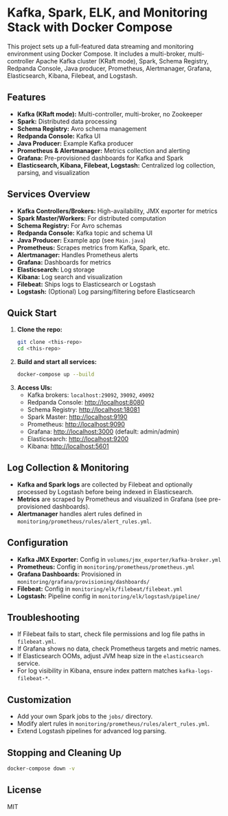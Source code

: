# Kafka, Spark, ELK, and Monitoring Stack with Docker Compose

This project sets up a full-featured data streaming and monitoring environment using Docker Compose. It includes a multi-broker, multi-controller Apache Kafka cluster (KRaft mode), Spark, Schema Registry, Redpanda Console, Java producer, Prometheus, Alertmanager, Grafana, Elasticsearch, Kibana, Filebeat, and Logstash.

## Features
- **Kafka (KRaft mode):** Multi-controller, multi-broker, no Zookeeper
- **Spark:** Distributed data processing
- **Schema Registry:** Avro schema management
- **Redpanda Console:** Kafka UI
- **Java Producer:** Example Kafka producer
- **Prometheus & Alertmanager:** Metrics collection and alerting
- **Grafana:** Pre-provisioned dashboards for Kafka and Spark
- **Elasticsearch, Kibana, Filebeat, Logstash:** Centralized log collection, parsing, and visualization

## Services Overview
- **Kafka Controllers/Brokers:** High-availability, JMX exporter for metrics
- **Spark Master/Workers:** For distributed computation
- **Schema Registry:** For Avro schemas
- **Redpanda Console:** Kafka topic and schema UI
- **Java Producer:** Example app (see `Main.java`)
- **Prometheus:** Scrapes metrics from Kafka, Spark, etc.
- **Alertmanager:** Handles Prometheus alerts
- **Grafana:** Dashboards for metrics
- **Elasticsearch:** Log storage
- **Kibana:** Log search and visualization
- **Filebeat:** Ships logs to Elasticsearch or Logstash
- **Logstash:** (Optional) Log parsing/filtering before Elasticsearch

## Quick Start
1. **Clone the repo:**
   ```sh
   git clone <this-repo>
   cd <this-repo>
   ```
2. **Build and start all services:**
   ```sh
   docker-compose up --build
   ```
3. **Access UIs:**
   - Kafka brokers: `localhost:29092`, `39092`, `49092`
   - Redpanda Console: [http://localhost:8080](http://localhost:8080)
   - Schema Registry: [http://localhost:18081](http://localhost:18081)
   - Spark Master: [http://localhost:9190](http://localhost:9190)
   - Prometheus: [http://localhost:9090](http://localhost:9090)
   - Grafana: [http://localhost:3000](http://localhost:3000) (default: admin/admin)
   - Elasticsearch: [http://localhost:9200](http://localhost:9200)
   - Kibana: [http://localhost:5601](http://localhost:5601)

## Log Collection & Monitoring
- **Kafka and Spark logs** are collected by Filebeat and optionally processed by Logstash before being indexed in Elasticsearch.
- **Metrics** are scraped by Prometheus and visualized in Grafana (see pre-provisioned dashboards).
- **Alertmanager** handles alert rules defined in `monitoring/prometheus/rules/alert_rules.yml`.

## Configuration
- **Kafka JMX Exporter:** Config in `volumes/jmx_exporter/kafka-broker.yml`
- **Prometheus:** Config in `monitoring/prometheus/prometheus.yml`
- **Grafana Dashboards:** Provisioned in `monitoring/grafana/provisioning/dashboards/`
- **Filebeat:** Config in `monitoring/elk/filebeat/filebeat.yml`
- **Logstash:** Pipeline config in `monitoring/elk/logstash/pipeline/`

## Troubleshooting
- If Filebeat fails to start, check file permissions and log file paths in `filebeat.yml`.
- If Grafana shows no data, check Prometheus targets and metric names.
- If Elasticsearch OOMs, adjust JVM heap size in the `elasticsearch` service.
- For log visibility in Kibana, ensure index pattern matches `kafka-logs-filebeat-*`.

## Customization
- Add your own Spark jobs to the `jobs/` directory.
- Modify alert rules in `monitoring/prometheus/rules/alert_rules.yml`.
- Extend Logstash pipelines for advanced log parsing.

## Stopping and Cleaning Up
```sh
docker-compose down -v
```

## License
MIT
